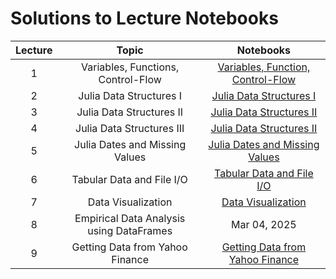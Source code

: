 # Solutions to Lecture Notebooks

| Lecture | Topic                              | Notebooks                                                                              |
|:-------:|:----------------------------------:|:--------------------------------------------------------------------------------------:|
| 1       | Variables, Functions, Control-Flow |[Variables, Function, Control-Flow](/assets/notebooksolutions/Lect01/Lect01.html)      |
| 2       | Julia Data Structures I            | [Julia Data Structures I](/assets/notebooksolutions/Lect02/Lect02.html)               |
| 3       | Julia Data Structures II           | [Julia Data Structures II](/assets/notebooksolutions/Lect03/Lect03.html)              |
| 4       | Julia Data Structures III          | [Julia Data Structures II](/assets/notebooksolutions/Lect04/Lect04.html)              |
| 5       | Julia Dates and Missing Values     | [Julia Dates and Missing Values](/assets/notebooksolutions/Lect05/Lect05.html)        |
| 6       | Tabular Data and File I/O          | [Tabular Data and File I/O](/assets/notebooksolutions/Lect06/Lect06.html)             |
| 7       | Data Visualization                 | [Data Visualization](/assets/notebooksolutions/Lect07/Lect07.html)        |
| 8       | Empirical Data Analysis using DataFrames  | Mar  04, 2025  | [Empirical Data Analysis using DataFrames](/assets/notebooksolutions/Lect08/Lect08.html)   |
| 9       | Getting Data from Yahoo Finance    |  [Getting Data from Yahoo Finance](/assets/notebooksolutions/Lect09/Lect09.html)        |

